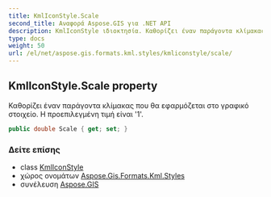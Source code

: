 ```yaml
---
title: KmlIconStyle.Scale
second_title: Αναφορά Aspose.GIS για .NET API
description: KmlIconStyle ιδιοκτησία. Καθορίζει έναν παράγοντα κλίμακας που θα εφαρμόζεται στο γραφικό στοιχείο. Η προεπιλεγμένη τιμή είναι 1.
type: docs
weight: 50
url: /el/net/aspose.gis.formats.kml.styles/kmliconstyle/scale/
---
```

## KmlIconStyle.Scale property

Καθορίζει έναν παράγοντα κλίμακας που θα εφαρμόζεται στο γραφικό στοιχείο. Η προεπιλεγμένη τιμή είναι '1'.

```csharp
public double Scale { get; set; }
```

### Δείτε επίσης

* class [KmlIconStyle](../)
* χώρος ονομάτων [Aspose.Gis.Formats.Kml.Styles](../../kmliconstyle/)
* συνέλευση [Aspose.GIS](../../../)


